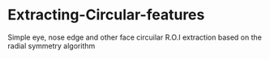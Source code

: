 # Extracting-Circular-features
Simple eye, nose edge and other face circuilar R.O.I extraction based on the radial symmetry algorithm
